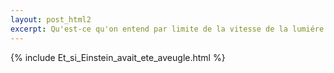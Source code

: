 ```yaml
---
layout: post_html2
excerpt: Qu'est-ce qu'on entend par limite de la vitesse de la lumiére.
---
```

{% include Et_si_Einstein_avait_ete_aveugle.html %}



